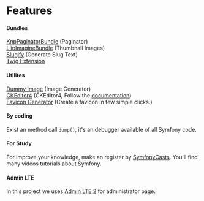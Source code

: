# Features

#### Bundles

[KnpPaginatorBundle](https://github.com/KnpLabs/KnpPaginatorBundle) (Paginator)  
[LiipImagineBundle](https://github.com/liip/LiipImagineBundle) (Thumbnail Images)  
[Slugify](https://github.com/cocur/slugify) (Generate Slug Text)  
[Twig Extension](https://github.com/massiveart/web-twig)

#### Utilites
[Dummy Image](https://dummyimage.com/) (Image Generator)  
[CKEditor4](https://ckeditor5.github.io/) (CKEditor4, Follow the [documentation](https://ckeditor.com/docs/ckeditor4/latest/guide/dev_installation.html))  
[Favicon Generator](https://favicon.io/) (Create a favicon in few simple clicks.)

#### By coding

Exist an method call `dump()`, it's an debugger available of all Symfony code.

#### For Study

For improve your knowledge, make an register by [SymfonyCasts](https://symfonycasts.com/).
You'll find many videos tutorials about Symfony.

#### Admin LTE

In this project we uses [Admin LTE 2](https://github.com/ColorlibHQ/AdminLTE) for administrator page.

